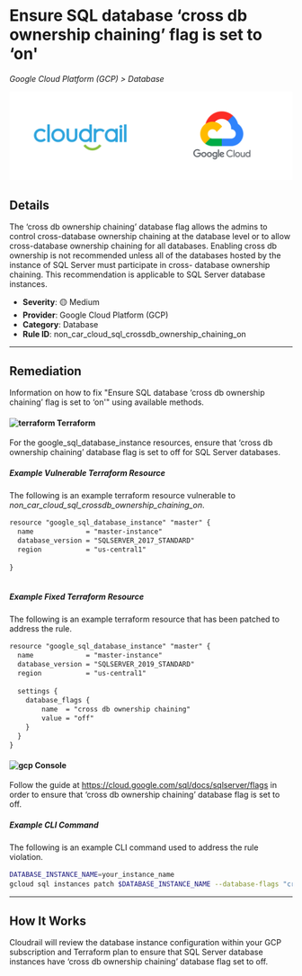 # Ensure SQL database ‘cross db ownership chaining’ flag is set to ‘on'

*Google Cloud Platform (GCP) > Database*

![Cloudrail and Google Cloud Platform (GCP) logos](../images/cloudrail_gcp.png)

## Details
The ‘cross db ownership chaining’ database flag allows the admins to control cross-database ownership chaining at the database level or to allow cross-database ownership chaining for all databases. Enabling cross db ownership is not recommended unless all of the databases hosted by the instance of SQL Server must participate in cross- database ownership chaining. This recommendation is applicable to SQL Server database instances.

- **Severity**: 🟡 Medium
- **Provider**: Google Cloud Platform (GCP)
- **Category**: Database
- **Rule ID**: non_car_cloud_sql_crossdb_ownership_chaining_on

---

## Remediation
Information on how to fix "Ensure SQL database ‘cross db ownership chaining’ flag is set to ‘on'" using available methods.


####  <img src="../_media/emojis/terraform.png" alt="terraform" width="20"/>  Terraform
For the google_sql_database_instance resources, ensure that ‘cross db ownership chaining’ database flag is set to off for SQL Server databases.



##### Example Vulnerable Terraform Resource
The following is an example terraform resource vulnerable to *non_car_cloud_sql_crossdb_ownership_chaining_on*.
```hcl
resource "google_sql_database_instance" "master" {
  name             = "master-instance"
  database_version = "SQLSERVER_2017_STANDARD"
  region           = "us-central1"

}


```



##### Example Fixed Terraform Resource
The following is an example terraform resource that has been patched to address the rule.
```hcl
resource "google_sql_database_instance" "master" {
  name             = "master-instance"
  database_version = "SQLSERVER_2019_STANDARD"
  region           = "us-central1"
  
  settings {
    database_flags {
        name  = "cross db ownership chaining"
        value = "off"
    }
  }
}

```







####  <img src="../_media/emojis/gcp.png" alt="gcp" width="20"/> Console
Follow the guide at <https://cloud.google.com/sql/docs/sqlserver/flags> in order to ensure that ‘cross db ownership chaining’ database flag is set to off.



##### Example CLI Command
The following is an example CLI command used to address the rule violation.
```sh
DATABASE_INSTANCE_NAME=your_instance_name
gcloud sql instances patch $DATABASE_INSTANCE_NAME --database-flags "cross db ownership chaining=off"

```


---

## How It Works
Cloudrail will review the database instance configuration within your GCP subscription and Terraform plan to ensure that SQL Server database instances have ‘cross db ownership chaining’ database flag set to off.
